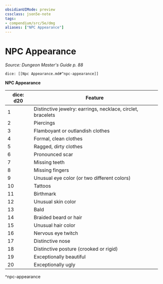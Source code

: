 ```yaml
---
obsidianUIMode: preview
cssclass: json5e-note
tags:
- compendium/src/5e/dmg
aliases: ["NPC Appearance"]
---
```

# NPC Appearance
*Source: Dungeon Master's Guide p. 88* 

`dice: [[Npc Appearance.md#^npc-appearance]]`

**NPC Appearance**

| dice: d20 | Feature |
|-----------|---------|
| 1 | Distinctive jewelry: earrings, necklace, circlet, bracelets |
| 2 | Piercings |
| 3 | Flamboyant or outlandish clothes |
| 4 | Formal, clean clothes |
| 5 | Ragged, dirty clothes |
| 6 | Pronounced scar |
| 7 | Missing teeth |
| 8 | Missing fingers |
| 9 | Unusual eye color (or two different colors) |
| 10 | Tattoos |
| 11 | Birthmark |
| 12 | Unusual skin color |
| 13 | Bald |
| 14 | Braided beard or hair |
| 15 | Unusual hair color |
| 16 | Nervous eye twitch |
| 17 | Distinctive nose |
| 18 | Distinctive posture (crooked or rigid) |
| 19 | Exceptionally beautiful |
| 20 | Exceptionally ugly |
^npc-appearance